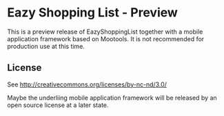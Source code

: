 Eazy Shopping List - Preview
===

This is a preview release of EazyShoppingList together with a mobile application framework based on Mootools.
It is not recommended for production use at this time.

License
---

See http://creativecommons.org/licenses/by-nc-nd/3.0/

Maybe the underliing mobile application framework will be released by an open source license at a later state.
